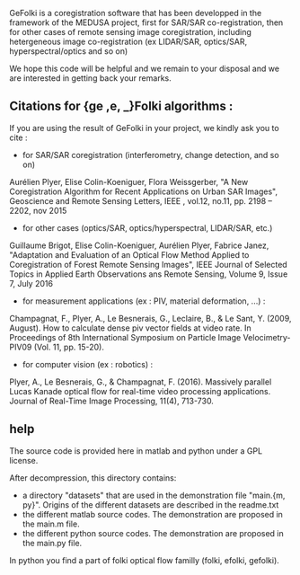 GeFolki is a coregistration software that has been developped in the framework of the MEDUSA project, first for SAR/SAR co-registration, then for other cases of remote sensing image coregistration, including hetergeneous image co-registration (ex LIDAR/SAR, optics/SAR, hyperspectral/optics and so on)

We hope this code will be helpful and we remain to your disposal and we are interested in getting back your remarks.

## Citations for {ge ,e, _}Folki algorithms :

If you are using the result of GeFolki in your project, we kindly ask you to cite :

- for SAR/SAR coregistration (interferometry, change detection, and so on)

Aurélien Plyer, Elise Colin-Koeniguer, Flora Weissgerber, "A New Coregistration Algorithm for Recent Applications on Urban SAR Images", Geoscience and Remote Sensing Letters, IEEE , vol.12, no.11, pp. 2198 – 2202, nov 2015

- for other cases (optics/SAR, optics/hyperspectral, LIDAR/SAR, etc.)

Guillaume Brigot, Elise Colin-Koeniguer, Aurélien Plyer, Fabrice Janez, "Adaptation and Evaluation of an Optical Flow Method Applied to Coregistration of Forest Remote Sensing Images", IEEE Journal of Selected Topics in Applied Earth Observations ans Remote Sensing, Volume 9, Issue 7, July 2016

- for measurement applications (ex : PIV, material deformation, ...) : 

Champagnat, F., Plyer, A., Le Besnerais, G., Leclaire, B., & Le Sant, Y. (2009, August). How to calculate dense piv vector fields at video rate. In Proceedings of 8th International Symposium on Particle Image Velocimetry-PIV09 (Vol. 11, pp. 15-20).

- for computer vision (ex : robotics) :

Plyer, A., Le Besnerais, G., & Champagnat, F. (2016). Massively parallel Lucas Kanade optical flow for real-time video processing applications. Journal of Real-Time Image Processing, 11(4), 713-730.


## help

The source code is provided here in matlab and python under a GPL license.

After decompression, this directory contains:

- a directory "datasets" that are used in the demonstration file "main.{m, py}". Origins of the different datasets are described in the readme.txt
- the different matlab source codes. The demonstration are proposed in the main.m file.
- the different python source codes. The demonstration are proposed in the main.py file.

In python you find a part of folki optical flow familly (folki, efolki, gefolki).





